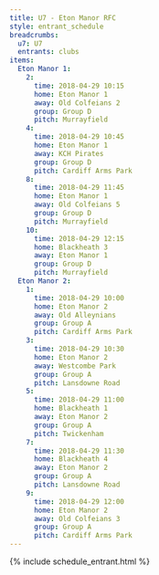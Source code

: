 ```yaml
---
title: U7 - Eton Manor RFC
style: entrant_schedule
breadcrumbs:
  u7: U7
  entrants: clubs
items:
  Eton Manor 1:
    2:
      time: 2018-04-29 10:15
      home: Eton Manor 1
      away: Old Colfeians 2
      group: Group D
      pitch: Murrayfield
    4:
      time: 2018-04-29 10:45
      home: Eton Manor 1
      away: KCH Pirates
      group: Group D
      pitch: Cardiff Arms Park
    8:
      time: 2018-04-29 11:45
      home: Eton Manor 1
      away: Old Colfeians 5
      group: Group D
      pitch: Murrayfield
    10:
      time: 2018-04-29 12:15
      home: Blackheath 3
      away: Eton Manor 1
      group: Group D
      pitch: Murrayfield
  Eton Manor 2:
    1:
      time: 2018-04-29 10:00
      home: Eton Manor 2
      away: Old Alleynians
      group: Group A
      pitch: Cardiff Arms Park
    3:
      time: 2018-04-29 10:30
      home: Eton Manor 2
      away: Westcombe Park
      group: Group A
      pitch: Lansdowne Road
    5:
      time: 2018-04-29 11:00
      home: Blackheath 1
      away: Eton Manor 2
      group: Group A
      pitch: Twickenham
    7:
      time: 2018-04-29 11:30
      home: Blackheath 4
      away: Eton Manor 2
      group: Group A
      pitch: Lansdowne Road
    9:
      time: 2018-04-29 12:00
      home: Eton Manor 2
      away: Old Colfeians 3
      group: Group A
      pitch: Cardiff Arms Park
---
```


{% include schedule_entrant.html %}
